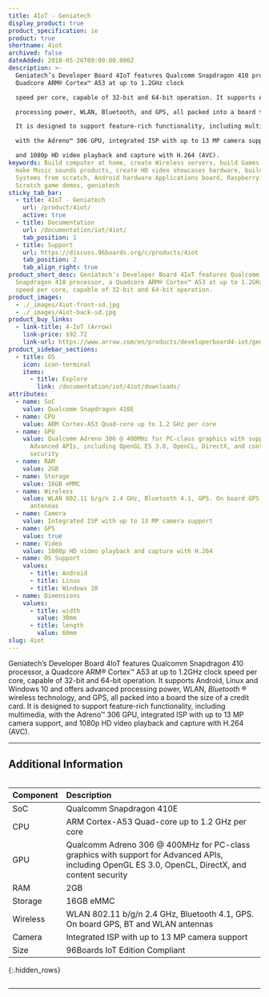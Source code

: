 ```yaml
---
title: 4IoT - Geniatech
display_product: true
product_specification: ie
product: true
shortname: 4iot
archived: false
dateAdded: 2018-05-26T09:00:00.000Z
description: >-
  Geniatech’s Developer Board 4IoT features Qualcomm Snapdragon 410 processor, a
  Quadcore ARM® Cortex™ A53 at up to 1.2GHz clock

  speed per core, capable of 32-bit and 64-bit operation. It supports Android, Linux and Windows 10 and offers advanced

  processing power, WLAN, Bluetooth, and GPS, all packed into a board the size of a credit card.

  It is designed to support feature-rich functionality, including multimedia,

  with the Adreno™ 306 GPU, integrated ISP with up to 13 MP camera support,

  and 1080p HD video playback and capture with H.264 (AVC).
keywords: Build computer at home, create Wireless servers, build Games consoles,
  make Music sounds products, create HD video showcases hardware, build Audio
  Systems from scratch, Android hardware Applications board, Raspberry Pi
  Scratch game demos, geniatech
sticky_tab_bar:
  - title: 4IoT - Geniatech
    url: /product/4iot/
    active: true
  - title: Documentation
    url: /documentation/iot/4iot/
    tab_position: 1
  - title: Support
    url: https://discuss.96boards.org/c/products/4iot
    tab_position: 2
    tab_align_right: true
product_short_desc: Geniatech’s Developer Board 4IoT features Qualcomm
  Snapdragon 410 processor, a Quadcore ARM® Cortex™ A53 at up to 1.2GHz clock
  speed per core, capable of 32-bit and 64-bit operation.
product_images:
  - ./_images/4iot-front-sd.jpg
  - ./_images/4iot-back-sd.jpg
product_buy_links:
  - link-title: 4-IoT (Arrow)
    link-price: $92.72
    link-url: https://www.arrow.com/en/products/developerboard4-iot/geniatech-inc
product_sidebar_sections:
  - title: OS
    icon: icon-terminal
    items:
      - title: Explore
        link: /documentation/iot/4iot/downloads/
attributes:
  - name: SoC
    value: Qualcomm Snapdragon 410E
  - name: CPU
    value: ARM Cortex-A53 Quad-core up to 1.2 GHz per core
  - name: GPU
    value: Qualcomm Adreno 306 @ 400MHz for PC-class graphics with support for
      Advanced APIs, including OpenGL ES 3.0, OpenCL, DirectX, and content
      security
  - name: RAM
    value: 2GB
  - name: Storage
    value: 16GB eMMC
  - name: Wireless
    value: WLAN 802.11 b/g/n 2.4 GHz, Bluetooth 4.1, GPS. On board GPS, BT and WLAN
      antennas
  - name: Camera
    value: Integrated ISP with up to 13 MP camera support
  - name: GPS
    value: true
  - name: Video
    value: 1080p HD video playback and capture with H.264
  - name: OS Support
    values:
      - title: Android
      - title: Linux
      - title: Windows 10
  - name: Dimensions
    values:
      - title: width
        value: 30mm
      - title: length
        value: 60mm
slug: 4iot
---
```

Geniatech’s Developer Board 4IoT features Qualcomm Snapdragon 410 processor, a Quadcore ARM® Cortex™ A53 at up to 1.2GHz clock
speed per core, capable of 32-bit and 64-bit operation. It supports Android, Linux and Windows 10 and offers advanced
processing power, WLAN, _Bluetooth_ ® wireless technology, and GPS, all packed into a board the size of a credit card.
It is designed to support feature-rich functionality, including multimedia,
with the Adreno™ 306 GPU, integrated ISP with up to 13 MP camera support,
and 1080p HD video playback and capture with H.264 (AVC).

***

## Additional Information
<div style="overflow-x:scroll;" markdown="1">

|   Component          |   Description                                                                                    |
|:---------------------|:-------------------------------------------------------------------------------------------------|
|  SoC                 | Qualcomm Snapdragon 410E                                                                         |
|  CPU                 | ARM Cortex-A53 Quad-core up to 1.2 GHz per core                                                  |
|  GPU                 | Qualcomm Adreno 306 @ 400MHz for PC-class graphics with support for Advanced APIs, including OpenGL ES 3.0, OpenCL, DirectX, and content security                                                                                   |
|  RAM                 | 2GB                                                                                              |
|  Storage             | 16GB eMMC                                                                                        |
|  Wireless            | WLAN 802.11 b/g/n 2.4 GHz, Bluetooth 4.1, GPS. On board GPS, BT and WLAN antennas                |
|  Camera              | Integrated ISP with up to 13 MP camera support                                                   |
|  Size                | 96Boards IoT Edition Compliant                                                                   |
{:.hidden_rows}

</div>

***
